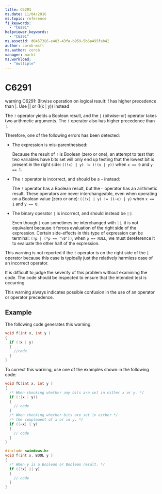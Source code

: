 ```yaml
---
title: C6291
ms.date: 11/04/2016
ms.topic: reference
f1_keywords:
  - "C6291"
helpviewer_keywords:
  - "C6291"
ms.assetid: d0457386-e403-43fa-b959-5b6a495fab42
author: corob-msft
ms.author: corob
manager: markl
ms.workload:
  - "multiple"
---
```

# C6291
warning C6291: Bitwise operation on logical result: ! has higher precedence than &#124;. Use &#124;&#124; or (!(x &#124; y)) instead

The `!` operator yields a Boolean result, and the `|` (bitwise-or) operator takes two arithmetic arguments. The `!` operator also has higher precedence than `|`.

Therefore, one of the following errors has been detected:

- The expression is mis-parenthesised:

   Because the result of `!` is Boolean (zero or one), an attempt to test that two variables have bits set will only end up testing that the lowest bit is present in the right side: `((!x) | y) != (!(x | y))` when `x == 0` and `y == 1`.

- The `!` operator is incorrect, and should be a `~` instead:

   The `!` operator has a Boolean result, but the `~` operator has an arithmetic result. These operators are never interchangeable, even when operating on a Boolean value (zero or one): `((!x) | y) != ((~x) | y)` when `x == 1` and `y == 0`.

- The binary operator `|` is incorrect, and should instead be `||`:

   Even though `|` can sometimes be interchanged with `||`, it is not equivalent because it forces evaluation of the right side of the expression. Certain side-effects in this type of expression can be terminal: `(!p | (*p == '\0'))`, when `p == NULL`, we must dereference it to evaluate the other half of the expression.

This warning is not reported if the `!` operator is on the right side of the `|` operator because this case is typically just the relatively harmless case of an incorrect operator.

It is difficult to judge the severity of this problem without examining the code. The code should be inspected to ensure that the intended test is occurring.

This warning always indicates possible confusion in the use of an operator or operator precedence.

## Example

The following code generates this warning:

```cpp
void f(int x, int y )
{
  if (!x | y)
  {
    //code
  }
}
```

To correct this warning, use one of the examples shown in the following code:

```cpp
void fC(int x, int y )
{
  /* When checking whether any bits are set in either x or y. */
  if (!(x | y))
  {
    // code
  }
  /* When checking whether bits are set in either */
  /* the complement of x or in y. */
  if ((~x) | y)
  {
    // code
  }
}

#include <windows.h>
void f(int x, BOOL y )
{
  /* When y is a Boolean or Boolean result. */
  if ((!x) || y)
  {
    // code
  }
}
```

